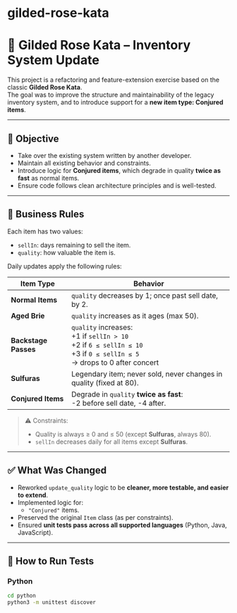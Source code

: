 # gilded-rose-kata
# 🧪 Gilded Rose Kata – Inventory System Update

This project is a refactoring and feature-extension exercise based on the classic **Gilded Rose Kata**.  
The goal was to improve the structure and maintainability of the legacy inventory system, and to introduce support for a **new item type: Conjured items**.

---

## 🧾 Objective

- Take over the existing system written by another developer.
- Maintain all existing behavior and constraints.
- Introduce logic for **Conjured items**, which degrade in quality **twice as fast** as normal items.
- Ensure code follows clean architecture principles and is well-tested.

---

## 💼 Business Rules

Each item has two values:
- `sellIn`: days remaining to sell the item.
- `quality`: how valuable the item is.

Daily updates apply the following rules:

| Item Type | Behavior |
|-----------|----------|
| **Normal Items** | `quality` decreases by 1; once past sell date, by 2. |
| **Aged Brie** | `quality` increases as it ages (max 50). |
| **Backstage Passes** | `quality` increases:<br>+1 if `sellIn > 10`<br>+2 if `6 ≤ sellIn ≤ 10`<br>+3 if `0 ≤ sellIn ≤ 5`<br>→ drops to 0 after concert |
| **Sulfuras** | Legendary item; never sold, never changes in quality (fixed at 80). |
| **Conjured Items** | Degrade in `quality` **twice as fast**:<br>-2 before sell date, -4 after. |

> ⚠️ Constraints:
> - Quality is always ≥ 0 and ≤ 50 (except **Sulfuras**, always 80).
> - `sellIn` decreases daily for all items except **Sulfuras**.

---

## ✅ What Was Changed

- Reworked `update_quality` logic to be **cleaner, more testable, and easier to extend**.
- Implemented logic for:
  - `"Conjured"` items.
- Preserved the original `Item` class (as per constraints).
- Ensured **unit tests pass across all supported languages** (Python, Java, JavaScript).

---

## 🧪 How to Run Tests

### Python

```bash
cd python
python3 -m unittest discover
